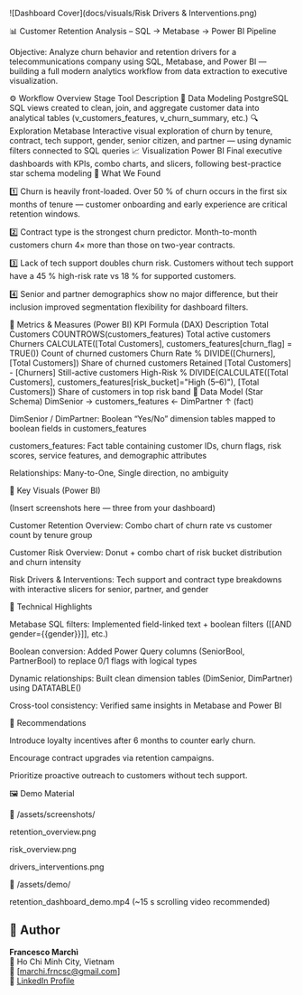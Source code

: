 ![Dashboard Cover](docs/visuals/Risk Drivers & Interventions.png)


📊 Customer Retention Analysis – SQL → Metabase → Power BI Pipeline

Objective:
Analyze churn behavior and retention drivers for a telecommunications company using SQL, Metabase, and Power BI — building a full modern analytics workflow from data extraction to executive visualization.

⚙️ Workflow Overview
Stage	Tool	Description
🧩 Data Modeling	PostgreSQL	SQL views created to clean, join, and aggregate customer data into analytical tables (v_customers_features, v_churn_summary, etc.)
🔍 Exploration	Metabase	Interactive visual exploration of churn by tenure, contract, tech support, gender, senior citizen, and partner — using dynamic filters connected to SQL queries
📈 Visualization	Power BI	Final executive dashboards with KPIs, combo charts, and slicers, following best-practice star schema modeling
🧠 What We Found

1️⃣ Churn is heavily front-loaded.
Over 50 % of churn occurs in the first six months of tenure — customer onboarding and early experience are critical retention windows.

2️⃣ Contract type is the strongest churn predictor.
Month-to-month customers churn 4× more than those on two-year contracts.

3️⃣ Lack of tech support doubles churn risk.
Customers without tech support have a 45 % high-risk rate vs 18 % for supported customers.

4️⃣ Senior and partner demographics show no major difference,
but their inclusion improved segmentation flexibility for dashboard filters.

🧮 Metrics & Measures (Power BI)
KPI	Formula (DAX)	Description
Total Customers	COUNTROWS(customers_features)	Total active customers
Churners	CALCULATE([Total Customers], customers_features[churn_flag] = TRUE())	Count of churned customers
Churn Rate %	DIVIDE([Churners], [Total Customers])	Share of churned customers
Retained	[Total Customers] - [Churners]	Still-active customers
High-Risk %	DIVIDE(CALCULATE([Total Customers], customers_features[risk_bucket]="High (5–6)"), [Total Customers])	Share of customers in top risk band
🧱 Data Model (Star Schema)
DimSenior      → customers_features ← DimPartner
                                 ↑
                              (fact)


DimSenior / DimPartner: Boolean “Yes/No” dimension tables mapped to boolean fields in customers_features

customers_features: Fact table containing customer IDs, churn flags, risk scores, service features, and demographic attributes

Relationships: Many-to-One, Single direction, no ambiguity

🧭 Key Visuals (Power BI)

(Insert screenshots here — three from your dashboard)

Customer Retention Overview: Combo chart of churn rate vs customer count by tenure group

Customer Risk Overview: Donut + combo chart of risk bucket distribution and churn intensity

Risk Drivers & Interventions: Tech support and contract type breakdowns with interactive slicers for senior, partner, and gender

🧰 Technical Highlights

Metabase SQL filters: Implemented field-linked text + boolean filters ([[AND gender={{gender}}]], etc.)

Boolean conversion: Added Power Query columns (SeniorBool, PartnerBool) to replace 0/1 flags with logical types

Dynamic relationships: Built clean dimension tables (DimSenior, DimPartner) using DATATABLE()

Cross-tool consistency: Verified same insights in Metabase and Power BI

🚀 Recommendations

Introduce loyalty incentives after 6 months to counter early churn.

Encourage contract upgrades via retention campaigns.

Prioritize proactive outreach to customers without tech support.

🖼️ Demo Material

📸 /assets/screenshots/

retention_overview.png

risk_overview.png

drivers_interventions.png

🎥 /assets/demo/

retention_dashboard_demo.mp4 (~15 s scrolling video recommended)

## 👤 Author
**Francesco Marchì**  
📍 Ho Chi Minh City, Vietnam  
📧 [marchi.frncsc@gmail.com]  
🔗 [LinkedIn Profile](https://www.linkedin.com/in/francesco-march%C3%AC-115657205/)